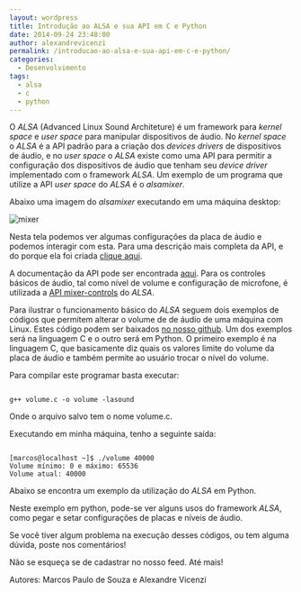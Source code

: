 ```yaml
---
layout: wordpress
title: Introdução ao ALSA e sua API em C e Python
date: 2014-09-24 23:48:00
author: alexandrevicenzi
permalink: /introducao-ao-alsa-e-sua-api-em-c-e-python/
categories:
  - Desenvolvimento
tags:
  - alsa
  - c
  - python
---
```


O <em>ALSA</em> (Advanced Linux Sound Architeture) é um framework para <em>kernel space</em> e <em>user space</em> para manipular dispositivos de áudio. No <em>kernel space</em> o <em>ALSA</em> é a API padrão para a criação dos <em>devices drivers </em>de dispositivos de áudio, e no <em>user space</em> o <em>ALSA</em> existe como uma API para permitir a configuração dos dispositivos de áudio que tenham seu <em>device driver</em> implementado com o framework <em>ALSA</em>. Um exemplo de um programa que utilize a API <em>user space</em> do <em>ALSA</em> é o <em>alsamixer</em>.

Abaixo uma imagem do <em>alsamixer</em> executando em uma máquina desktop:

<img src="//i.imgur.com/3Lxu5KC.png" alt="mixer" />

Nesta tela podemos ver algumas configurações da placa de áudio e podemos interagir com esta. Para uma descrição mais completa da API, e do porque ela foi criada <a href="https://en.wikipedia.org/wiki/Advanced_Linux_Sound_Architecture">clique aqui</a>.

A documentação da API pode ser encontrada <a href="http://www.alsa-project.org/alsa-doc/alsa-lib/">aqui</a>. Para os controles básicos de áudio, tal como nível de volume e configuração de microfone, é utilizada a <a href="http://www.alsa-project.org/alsa-doc/alsa-lib/group___simple_mixer.html">API mixer-controls</a> do <em>ALSA</em>.

Para ilustrar o funcionamento básico do <em>ALSA</em> seguem dois exemplos de códigos que permitem alterar o volume de de áudio de uma máquina com Linux. Estes código podem ser baixados <a href="//github.com/ButecoOpenSource/alsa" target="_blank">no nosso github</a>. Um dos exemplos será na linguagem C e o outro será em Python. O primeiro exemplo é na linguagem C, que basicamente diz quais os valores limite do volume da placa de áudio e também permite ao usuário trocar o nível do volume.

<script type='text/javascript' src='//gistfy-app.herokuapp.com/github/ButecoOpenSource/exemplos/alsa/volume.c'></script>

Para compilar este programar basta executar:

<pre><code class="shell">
g++ volume.c -o volume -lasound
</code></pre>

Onde o arquivo salvo tem o nome volume.c.

Executando em minha máquina, tenho a seguinte saída:

<pre><code class="shell">
[marcos@localhost ~]$ ./volume 40000
Volume mínimo: 0 e máximo: 65536
Volume atual: 40000
</code></pre>

Abaixo se encontra um exemplo da utilização do <em>ALSA</em> em Python.

<script type='text/javascript' src='//gistfy-app.herokuapp.com/github/ButecoOpenSource/exemplos/alsa/alsa.py'></script>

Neste exemplo em python, pode-se ver alguns usos do framework <em>ALSA</em>, como pegar e setar configurações de placas e níveis de áudio.

Se você tiver algum problema na execução desses códigos, ou tem alguma dúvida, poste nos comentários!

Não se esqueça se de cadastrar no nosso feed. Até mais!

Autores: Marcos Paulo de Souza e Alexandre Vicenzi